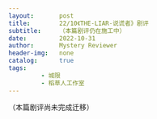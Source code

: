 ```yaml
---
layout:       post
title:        22/10《THE-LIAR-说谎者》剧评
subtitle:     （本篇剧评仍在施工中）
date:         2022-10-31
author:       Mystery Reviewer
header-img:   none
catalog:      true
tags:
         - 城限
         - 稻草人工作室
---
```


（本篇剧评尚未完成迁移）

